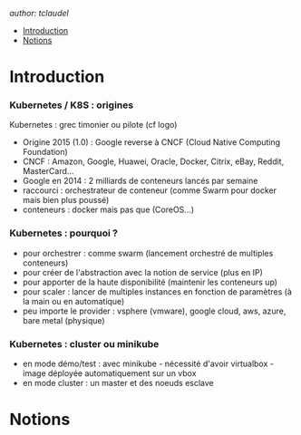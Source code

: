 _author: tclaudel_

- [Introduction](#Introduction)
- [Notions](#Notions)

# Introduction
### Kubernetes / K8S : origines
Kubernetes : grec timonier ou pilote (cf logo)
* Origine 2015 (1.0) : Google reverse à CNCF (Cloud Native Computing Foundation)
* CNCF : Amazon, Google, Huawei, Oracle, Docker, Citrix, eBay, Reddit, MasterCard...
* Google en 2014 : 2 milliards de conteneurs lancés par semaine
* raccourci : orchestrateur de conteneur (comme Swarm pour docker mais bien plus poussé)
* conteneurs : docker mais pas que (CoreOS...)
### Kubernetes : pourquoi ?
* pour orchestrer : comme swarm (lancement orchestré de multiples conteneurs)
* pour créer de l'abstraction avec la notion de service (plus en IP)
* pour apporter de la haute disponibilité (maintenir les conteneurs up)
* pour scaler : lancer de multiples instances en fonction de paramètres (à la main ou en automatique)
* peu importe le provider : vsphere (vmware), google cloud, aws, azure, bare metal (physique)
### Kubernetes : cluster ou minikube
* en mode démo/test : avec minikube
		- nécessité d'avoir virtualbox
		- image déployée automatiquement sur un vbox
* en mode cluster : un master et des noeuds esclave
# Notions
